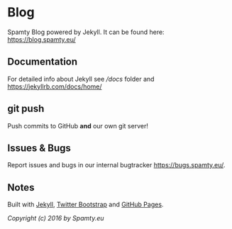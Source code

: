 # Blog

Spamty Blog powered by Jekyll. It can be found here: <https://blog.spamty.eu/>

## Documentation

For detailed info about Jekyll see */docs* folder and <https://jekyllrb.com/docs/home/>

## git push

Push commits to GitHub **and** our own git server!

## Issues & Bugs

Report issues and bugs in our internal bugtracker <https://bugs.spamty.eu/>.

## Notes

Built with [Jekyll](https://jekyllrb.com/), [Twitter Bootstrap](https://getbootstrap.com/) and [GitHub Pages](https://pages.github.com).


*Copyright (c) 2016 by Spamty.eu*
